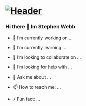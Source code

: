# [![Header](https://res.cloudinary.com/df9q0hnuw/image/upload/v1597604329/Logos/whiteCover_dvvul0.png)](https://www.stephenwebb.dev/)

### Hi there 👋 Im Stephen Webb

- 🔭 I’m currently working on ...
- 🌱 I’m currently learning ...
- 👯 I’m looking to collaborate on ...
- 🤔 I’m looking for help with ...
- 💬 Ask me about ...
- 📫 How to reach me: ...

- ⚡ Fun fact: ...
